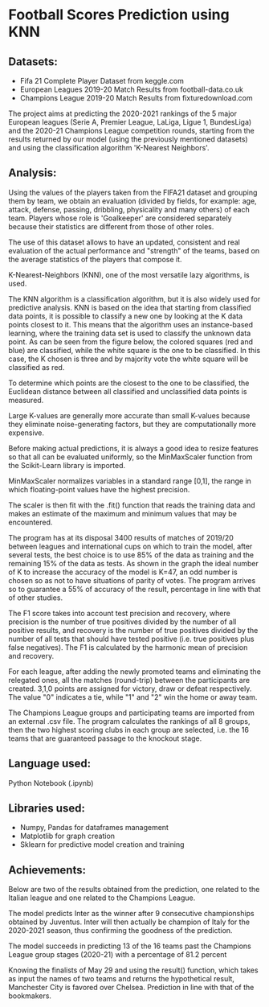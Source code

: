 # Football Scores Prediction using KNN

## Datasets:
- Fifa 21 Complete Player Dataset from keggle.com
- European Leagues 2019-20 Match Results from football-data.co.uk
- Champions League 2019-20 Match Results from fixturedownload.com


The project aims at predicting the 2020-2021 rankings of the 5 major European leagues (Serie A, Premier League, LaLiga, Ligue 1, BundesLiga) and the 2020-21 Champions League competition rounds, starting from the results returned by our model (using the previously mentioned datasets) and using the classification algorithm 'K-Nearest Neighbors'.

## Analysis:

Using the values of the players taken from the FIFA21 dataset and grouping them by team, we obtain an evaluation (divided by fields, for example: age, attack, defense, passing, dribbling, physicality and many others) of each team. Players whose role is 'Goalkeeper' are considered separately because their statistics are different from those of other roles.

The use of this dataset allows to have an updated, consistent and real evaluation of the actual performance and "strength" of the teams, based on the average statistics of the players that compose it.

K-Nearest-Neighbors (KNN), one of the most versatile lazy algorithms, is used.

The KNN algorithm is a classification algorithm, but it is also widely used for predictive analysis. KNN is based on the idea that starting from classified data points, it is possible to classify a new one by looking at the K data points closest to it. This means that the algorithm uses an instance-based learning, where the training data set is used to classify the unknown data point. As can be seen from the figure below, the colored squares (red and blue) are classified, while the white square is the one to be classified. In this case, the K chosen is three and by majority vote the white square will be classified as red.

To determine which points are the closest to the one to be classified, the Euclidean distance between all classified and unclassified data points is measured.

Large K-values are generally more accurate than small K-values because they eliminate noise-generating factors, but they are computationally more expensive.

Before making actual predictions, it is always a good idea to resize features so that all can be evaluated uniformly, so the MinMaxScaler function from the Scikit-Learn library is imported.
 
MinMaxScaler normalizes variables in a standard range [0,1], the range in which floating-point values have the highest precision.

The scaler is then fit with the .fit() function that reads the training data and makes an estimate of the maximum and minimum values that may be encountered.


The program has at its disposal 3400 results of matches of 2019/20 between leagues and international cups on which to train the model, after several tests, the best choice is to use 85% of the data as training and the remaining 15% of the data as tests.
As shown in the graph the ideal number of K to increase the accuracy of the model is K=47, an odd number is chosen so as not to have situations of parity of votes. The program arrives so to guarantee a 55% of accuracy of the result, percentage in line with that of other studies.

The F1 score takes into account test precision and recovery, where precision is the number of true positives divided by the number of all positive results, and recovery is the number of true positives divided by the number of all tests that should have tested positive (i.e. true positives plus false negatives). The F1 is calculated by the harmonic mean of precision and recovery.

For each league, after adding the newly promoted teams and eliminating the relegated ones, all the matches (round-trip) between the participants are created. 3,1,0 points are assigned for victory, draw or defeat respectively. The value "0" indicates a tie, while "1" and "2" win the home or away team.
 
The Champions League groups and participating teams are imported from an external .csv file. The program calculates the rankings of all 8 groups, then the two highest scoring clubs in each group are selected, i.e. the 16 teams that are guaranteed passage to the knockout stage.

## Language used:

Python Notebook (.ipynb)

## Libraries used:

- Numpy, Pandas for dataframes management
- Matplotlib for graph creation
- Sklearn for predictive model creation and training

## Achievements:
Below are two of the results obtained from the prediction, one related to the Italian league and one related to the Champions League.

The model predicts Inter as the winner after 9 consecutive championships obtained by Juventus. Inter will then actually be champion of Italy for the 2020-2021 season, thus confirming the goodness of the prediction.

The model succeeds in predicting 13 of the 16 teams past the Champions League group stages (2020-21) with a percentage of 81.2 percent

Knowing the finalists of May 29 and using the result() function, which takes as input the names of two teams and returns the hypothetical result, Manchester City is favored over Chelsea. Prediction in line with that of the bookmakers.

